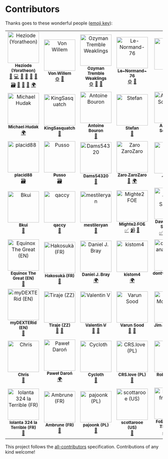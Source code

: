 # Contributors

Thanks goes to these wonderful people ([emoji key](https://github.com/kentcdodds/all-contributors#emoji-key)):

<!-- ALL-CONTRIBUTORS-LIST:START - Do not remove or modify this section -->
<!-- prettier-ignore -->
<table><tr><td align="center"><a href="https://github.com/Heziode"><img src="https://avatars0.githubusercontent.com/u/16735076?v=4" width="100px;" alt="Heziode (Yoratheon)"/><br /><sub><b>Heziode (Yoratheon)</b></sub></a><br /><a href="#creator-Heziode" title="Creator of this project">👑</a> <a href="#code-Heziode" title="Code">💻</a> <a href="#design-Heziode" title="Design">🎨</a> <a href="#doc-Heziode" title="Documentation">📖</a> <a href="#bug-Heziode" title="Bug reports">🐛</a> <a href="#ideas-Heziode" title="Ideas, Planning, & Feedback">🤔</a> <a href="#data-Heziode" title="Adding or updating data">🗃</a> <a href="#review-Heziode" title="Reviewed Pull Requests">👀</a> <a href="#talk-Heziode" title="Talks">📢</a> <a href="#tool-Heziode" title="Tools">🔧</a> <a href="#translation-Heziode" title="Translation">🌍</a></td><td align="center"><a href="https://forum.fr.forgeofempires.com/index.php?members/von-willem.37209/"><img src="https://forum.fr.forgeofempires.com/data/avatars/l/37/37209.jpg?1454012509" width="100px;" alt="Von Willem"/><br /><sub><b>Von Willem</b></sub></a><br /><a href="#inspired_tool-Von Willem" title="Tool inspired by his work">⚙️</a> <a href="#ideas-Von Willem" title="Ideas, Planning, & Feedback">🤔</a></td><td align="center"><a href="https://forum.us.forgeofempires.com/index.php?members/ozyman-tremble-weaklings.31440/"><img src="https://forum.us.forgeofempires.com/data/avatars/l/31/31440.jpg?1506918935" width="100px;" alt="Ozyman Tremble Weaklings"/><br /><sub><b>Ozyman Tremble Weaklings</b></sub></a><br /><a href="#inspired_tool-Ozyman Tremble Weaklings" title="Tool inspired by his work">⚙️</a> <a href="#ideas-Ozyman Tremble Weaklings" title="Ideas, Planning, & Feedback">🤔</a> <a href="#question-Ozyman Tremble Weaklings" title="Answering Questions">💬</a></td><td align="center"><a href="https://forum.fr.forgeofempires.com/index.php?members/le-normand-76.44142/"><img src="https://forum.fr.forgeofempires.com/styles/foe_mx/xenforo/avatars/avatar_l.png" width="100px;" alt="Le-Normand-76"/><br /><sub><b>Le-Normand-76</b></sub></a><br /><a href="#inspired_tool-Le-Normand-76" title="Tool inspired by his work">⚙️</a> <a href="#ideas-Le-Normand-76" title="Ideas, Planning, & Feedback">🤔</a></td><td align="center"><a href="http://www.fidonet.nl"><img src="https://avatars2.githubusercontent.com/u/1842171?v=4" width="100px;" alt="Dennis"/><br /><sub><b>Dennis</b></sub></a><br /><a href="#translation-doosterkamp" title="Translation">🌍</a></td><td align="center"><a href="http://www.itdhq.com"><img src="https://avatars3.githubusercontent.com/u/596948?v=4" width="100px;" alt="Oksana Kurysheva"/><br /><sub><b>Oksana Kurysheva</b></sub></a><br /><a href="#translation-aviriel" title="Translation">🌍</a></td></tr><tr><td align="center"><a href="https://github.com/Nlossae"><img src="https://avatars3.githubusercontent.com/u/6510075?v=4" width="100px;" alt="Michael Hudak"/><br /><sub><b>Michael Hudak</b></sub></a><br /><a href="#translation-Nlossae" title="Translation">🌍</a></td><td align="center"><a href="https://github.com/KingSasquatch"><img src="https://avatars1.githubusercontent.com/u/5184069?v=4" width="100px;" alt="KingSasquatch"/><br /><sub><b>KingSasquatch</b></sub></a><br /><a href="#ideas-KingSasquatch" title="Ideas, Planning, & Feedback">🤔</a></td><td align="center"><a href="https://github.com/AntoineBouron"><img src="https://avatars2.githubusercontent.com/u/12555872?v=4" width="100px;" alt="Antoine Bouron"/><br /><sub><b>Antoine Bouron</b></sub></a><br /><a href="#ideas-AntoineBouron" title="Ideas, Planning, & Feedback">🤔</a></td><td align="center"><a href="https://github.com/DasRifftierchen"><img src="https://avatars1.githubusercontent.com/u/39431201?v=4" width="100px;" alt="Stefan"/><br /><sub><b>Stefan</b></sub></a><br /><a href="#bug-DasRifftierchen" title="Bug reports">🐛</a></td><td align="center"><a href="http://www.magicspace.eu"><img src="https://avatars0.githubusercontent.com/u/516661?v=4" width="100px;" alt="Alexander Schneider"/><br /><sub><b>Alexander Schneider</b></sub></a><br /><a href="#bug-kTitan" title="Bug reports">🐛</a></td><td align="center"><a href="https://github.com/thewaiters"><img src="https://avatars1.githubusercontent.com/u/5732845?v=4" width="100px;" alt="thewaiters"/><br /><sub><b>thewaiters</b></sub></a><br /><a href="#ideas-thewaiters" title="Ideas, Planning, & Feedback">🤔</a></td></tr><tr><td align="center"><a href="https://forum.fr.forgeofempires.com/index.php?members/placid88.14156/"><img src="https://forum.fr.forgeofempires.com/data/avatars/l/14/14156.jpg?1450635748" width="100px;" alt="placid88"/><br /><sub><b>placid88</b></sub></a><br /><a href="#data-placid88" title="Adding or updating data">🗃</a></td><td align="center"><a href="https://forum.fr.forgeofempires.com/index.php?members/pusso.50829/"><img src="https://forum.fr.forgeofempires.com/data/avatars/l/50/50829.jpg?1516574022" width="100px;" alt="Pusso"/><br /><sub><b>Pusso</b></sub></a><br /><a href="#data-Pusso" title="Adding or updating data">🗃</a></td><td align="center"><a href="https://forum.fr.forgeofempires.com/index.php?members/dams54320.22838/"><img src="https://forum.fr.forgeofempires.com/data/avatars/l/22/22838.jpg?1512901809" width="100px;" alt="Dams54320"/><br /><sub><b>Dams54320</b></sub></a><br /><a href="#question-Dams54320" title="Answering Questions">💬</a></td><td align="center"><a href="https://forum.fr.forgeofempires.com/index.php?members/zaro-zarozaro.37202/"><img src="https://forum.fr.forgeofempires.com/data/avatars/l/37/37202.jpg?1520984122" width="100px;" alt="Zaro ZaroZaro"/><br /><sub><b>Zaro ZaroZaro</b></sub></a><br /><a href="#ideas-Zaro ZaroZaro" title="Ideas, Planning, & Feedback">🤔</a> <a href="#translation-Zaro ZaroZaro" title="Translation">🌍</a></td><td align="center"><a href="https://forum.fr.forgeofempires.com/index.php?members/kikou.36832/"><img src="https://forum.fr.forgeofempires.com/data/avatars/l/36/36832.jpg?1451576610" width="100px;" alt="-kikou-"/><br /><sub><b>-kikou-</b></sub></a><br /><a href="#bug--kikou-" title="Bug reports">🐛</a></td><td align="center"><a href="https://forum.fr.forgeofempires.com/index.php?members/sirthael.54195/"><img src="https://forum.fr.forgeofempires.com/data/avatars/l/54/54195.jpg?1530397609" width="100px;" alt="Sirthael"/><br /><sub><b>Sirthael</b></sub></a><br /><a href="#bug-Sirthael" title="Bug reports">🐛</a></td></tr><tr><td align="center"><a href="https://forum.fr.forgeofempires.com/index.php?members/bkui.26696/"><img src="https://forum.fr.forgeofempires.com/data/avatars/l/26/26696.jpg?1447316567" width="100px;" alt="Bkui"/><br /><sub><b>Bkui</b></sub></a><br /><a href="#ideas-Bkui" title="Ideas, Planning, & Feedback">🤔</a></td><td align="center"><a href="https://forum.us.forgeofempires.com/index.php?members/qaccy.10786/"><img src="https://forum.us.forgeofempires.com/styles/foe_mx/xenforo/avatars/avatar_l.png" width="100px;" alt="qaccy"/><br /><sub><b>qaccy</b></sub></a><br /><a href="#question-qaccy" title="Answering Questions">💬</a></td><td align="center"><a href="https://github.com/mestileryan"><img src="https://avatars2.githubusercontent.com/u/42813379?v=4" width="100px;" alt="mestileryan"/><br /><sub><b>mestileryan</b></sub></a><br /><a href="#bug-mestileryan" title="Bug reports">🐛</a></td><td align="center"><a href="https://www.youtube.com/watch?v=eSEQ2-Oi708"><img src="https://yt3.ggpht.com/a-/AN66SAyC9Mfjo5Zlf4NEwDALsLSwNetA6tVuqzQOqg=s288-mo-c-c0xffffffff-rj-k-no" width="100px;" alt="Mighte2 FOE"/><br /><sub><b>Mighte2 FOE</b></sub></a><br /><a href="#tutorial-Mighte2 FOE" title="Tutorials">✅</a> <a href="#video-Mighte2 FOE" title="Videos">📹</a> <a href="#talk-Mighte2 FOE" title="Talks">📢</a></td><td align="center"><a href="https://www.youtube.com/watch?v=kcy-bo70GRE"><img src="https://yt3.ggpht.com/a-/AN66SAx4uNhP4u3JvoQQOFij58F9tp6U_JAm7HrTGA=s288-mo-c-c0xffffffff-rj-k-no" width="100px;" alt="Dawid -Tieru- Saworski"/><br /><sub><b>Dawid -Tieru- Saworski</b></sub></a><br /><a href="#tutorial-Dawid -Tieru- Saworski" title="Tutorials">✅</a> <a href="#video-Dawid -Tieru- Saworski" title="Videos">📹</a> <a href="#talk-Dawid -Tieru- Saworski" title="Talks">📢</a> <a href="#translation-Dawid -Tieru- Saworski" title="Translation">🌍</a></td><td align="center"><img src="https://forum.fr.forgeofempires.com/styles/foe_mx/xenforo/avatars/avatar_l.png" width="100px;" alt="Iron Phip (FR)"/><br /><sub><b>Iron Phip (FR)</b></sub><br /><a href="#bug-Iron Phip (FR)" title="Bug reports">🐛</a></td></tr><tr><td align="center"><img src="https://forum.fr.forgeofempires.com/styles/foe_mx/xenforo/avatars/avatar_l.png" width="100px;" alt="Equinox The Great (EN)"/><br /><sub><b>Equinox The Great (EN)</b></sub><br /><a href="#ideas-Equinox The Great (EN)" title="Ideas, Planning, & Feedback">🤔</a></td><td align="center"><a href="https://forum.fr.forgeofempires.com/index.php?members/hakosuk%C3%A0.54588/"><img src="https://forum.fr.forgeofempires.com/styles/foe_mx/xenforo/avatars/avatar_l.png" width="100px;" alt="Hakosukà (FR)"/><br /><sub><b>Hakosukà (FR)</b></sub></a><br /><a href="#bug-Hakosukà (FR)" title="Bug reports">🐛</a></td><td align="center"><a href="https://github.com/daniel-bray"><img src="https://avatars3.githubusercontent.com/u/5752937?v=4" width="100px;" alt="Daniel J. Bray"/><br /><sub><b>Daniel J. Bray</b></sub></a><br /><a href="#translation-daniel-bray" title="Translation">🌍</a></td><td align="center"><a href="https://github.com/kistom4"><img src="https://avatars3.githubusercontent.com/u/41628634?v=4" width="100px;" alt="kistom4"/><br /><sub><b>kistom4</b></sub></a><br /><a href="#translation-kistom4" title="Translation">🌍</a></td><td align="center"><a href="https://forum.us.forgeofempires.com/index.php?members/dontwannaname.37581/"><img src="https://forum.us.forgeofempires.com/styles/foe_mx/xenforo/avatars/avatar_l.png" width="100px;" alt="dontwannaname (EN)"/><br /><sub><b>dontwannaname (EN)</b></sub></a><br /><a href="#bug-dontwannaname (EN)" title="Bug reports">🐛</a></td><td align="center"><a href="https://forum.us.forgeofempires.com/index.php?members/royaladnan.32348/"><img src="https://forum.us.forgeofempires.com/data/avatars/l/32/32348.jpg?1523907115" width="100px;" alt="RoyalAdnan (EN)"/><br /><sub><b>RoyalAdnan (EN)</b></sub></a><br /><a href="#ideas-RoyalAdnan (EN)" title="Ideas, Planning, & Feedback">🤔</a></td></tr><tr><td align="center"><img src="https://forum.en.forgeofempires.com/styles/foe_mx/xenforo/avatars/avatar_l.png" width="100px;" alt="myDEXTERid (EN)"/><br /><sub><b>myDEXTERid (EN)</b></sub><br /><a href="#ideas-myDEXTERid (EN)" title="Ideas, Planning, & Feedback">🤔</a></td><td align="center"><img src="https://forum.en.forgeofempires.com/styles/foe_mx/xenforo/avatars/avatar_l.png" width="100px;" alt="Tiraje (ZZ)"/><br /><sub><b>Tiraje (ZZ)</b></sub><br /><a href="#ideas-Tiraje (ZZ)" title="Ideas, Planning, & Feedback">🤔</a> <a href="#bug-Tiraje (ZZ)" title="Bug reports">🐛</a></td><td align="center"><a href="http://spiralscout.com"><img src="https://avatars0.githubusercontent.com/u/11367763?v=4" width="100px;" alt="Valentin V"/><br /><sub><b>Valentin V</b></sub></a><br /><a href="#bug-vvval" title="Bug reports">🐛</a> <a href="#ideas-vvval" title="Ideas, Planning, & Feedback">🤔</a></td><td align="center"><a href="https://github.com/soodvarun"><img src="https://avatars3.githubusercontent.com/u/1323253?v=4" width="100px;" alt="Varun Sood"/><br /><sub><b>Varun Sood</b></sub></a><br /><a href="#ideas-soodvarun" title="Ideas, Planning, & Feedback">🤔</a> <a href="#bug-soodvarun" title="Bug reports">🐛</a></td><td align="center"><a href="https://github.com/jimmcclintock"><img src="https://avatars1.githubusercontent.com/u/16402515?v=4" width="100px;" alt="Jim McClintock"/><br /><sub><b>Jim McClintock</b></sub></a><br /><a href="#ideas-jimmcclintock" title="Ideas, Planning, & Feedback">🤔</a></td><td align="center"><a href="https://github.com/Hontoo"><img src="https://avatars0.githubusercontent.com/u/48545882?v=4" width="100px;" alt="Hontoo"/><br /><sub><b>Hontoo</b></sub></a><br /><a href="#translation-Hontoo" title="Translation">🌍</a></td></tr><tr><td align="center"><a href="http://www.ZockerBüchse.de"><img src="https://avatars2.githubusercontent.com/u/1351055?v=4" width="100px;" alt="Chris"/><br /><sub><b>Chris</b></sub></a><br /><a href="#bug-DaEgo" title="Bug reports">🐛</a></td><td align="center"><img src="https://forum.en.forgeofempires.com/styles/foe_mx/xenforo/avatars/avatar_l.png" width="100px;" alt="Paweł Daroń"/><br /><sub><b>Paweł Daroń</b></sub><br /><a href="#translation-Paweł Daroń" title="Translation">🌍</a></td><td align="center"><a href="https://github.com/Cycloth"><img src="https://avatars3.githubusercontent.com/u/48488704?v=4" width="100px;" alt="Cycloth"/><br /><sub><b>Cycloth</b></sub></a><br /><a href="#ideas-Cycloth" title="Ideas, Planning, & Feedback">🤔</a></td><td align="center"><img src="https://forum.en.forgeofempires.com/styles/foe_mx/xenforo/avatars/avatar_l.png" width="100px;" alt="CRS.love (PL)"/><br /><sub><b>CRS.love (PL)</b></sub><br /><a href="#bug-CRS.love (PL)" title="Bug reports">🐛</a></td><td align="center"><a href="https://github.com/roberttrone"><img src="https://avatars3.githubusercontent.com/u/30301600?v=4" width="100px;" alt="Robert Trone"/><br /><sub><b>Robert Trone</b></sub></a><br /><a href="#bug-roberttrone" title="Bug reports">🐛</a></td><td align="center"><a href="https://forum.us.forgeofempires.com/index.php?members/ray-the-lion-heart-i.38720/"><img src="https://forum.en.forgeofempires.com/styles/foe_mx/xenforo/avatars/avatar_l.png" width="100px;" alt="Ray the Lion Heart I (US)"/><br /><sub><b>Ray the Lion Heart I (US)</b></sub></a><br /><a href="#bug-Ray the Lion Heart I (US)" title="Bug reports">🐛</a></td></tr><tr><td align="center"><img src="https://forum.en.forgeofempires.com/styles/foe_mx/xenforo/avatars/avatar_l.png" width="100px;" alt="Iolanta 324 la Terrible (FR)"/><br /><sub><b>Iolanta 324 la Terrible (FR)</b></sub><br /><a href="#bug-Iolanta 324 la Terrible (FR)" title="Bug reports">🐛</a></td><td align="center"><img src="https://forum.en.forgeofempires.com/styles/foe_mx/xenforo/avatars/avatar_l.png" width="100px;" alt="Ambrune (FR)"/><br /><sub><b>Ambrune (FR)</b></sub><br /><a href="#bug-Ambrune (FR)" title="Bug reports">🐛</a></td><td align="center"><img src="https://forum.en.forgeofempires.com/styles/foe_mx/xenforo/avatars/avatar_l.png" width="100px;" alt="pajoonk (PL)"/><br /><sub><b>pajoonk (PL)</b></sub><br /><a href="#ideas-pajoonk (PL)" title="Ideas, Planning, & Feedback">🤔</a></td><td align="center"><a href="https://forum.us.forgeofempires.com/index.php?members/scottarooe.5345/"><img src="https://forum.en.forgeofempires.com/styles/foe_mx/xenforo/avatars/avatar_l.png" width="100px;" alt="scottarooe (US)"/><br /><sub><b>scottarooe (US)</b></sub></a><br /><a href="#bug-scottarooe (US)" title="Bug reports">🐛</a></td><td align="center"><a href="https://www.youtube.com/watch?v=8OhfNjjOnws"><img src="https://yt3.ggpht.com/a/AGF-l7_zYHiIZwApE8DB0ttZN-iG9MG1DzMuB6WREw=s176-mo-c-c0xffffffff-rj-k-no" width="100px;" alt="FoE Tips from The Forge"/><br /><sub><b>FoE Tips from The Forge</b></sub></a><br /><a href="#tutorial-FoE Tips from The Forge" title="Tutorials">✅</a> <a href="#video-FoE Tips from The Forge" title="Videos">📹</a> <a href="#talk-FoE Tips from The Forge" title="Talks">📢</a></td></tr></table>

<!-- ALL-CONTRIBUTORS-LIST:END -->

This project follows the [all-contributors](https://github.com/kentcdodds/all-contributors) specification. Contributions of any kind welcome!
